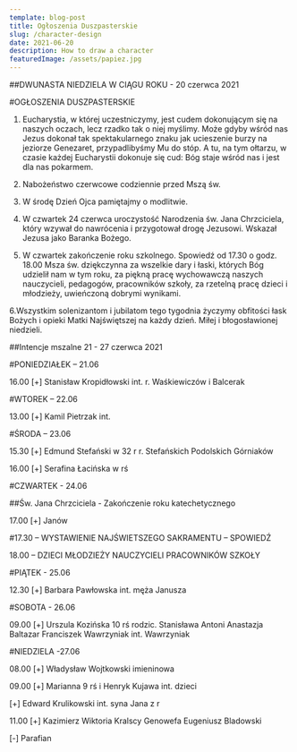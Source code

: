 ```yaml
---
template: blog-post
title: Ogłoszenia Duszpasterskie
slug: /character-design
date: 2021-06-20
description: How to draw a character
featuredImage: /assets/papiez.jpg
---
```


##DWUNASTA NIEDZIELA W CIĄGU ROKU - 20 czerwca 2021                             

#OGŁOSZENIA DUSZPASTERSKIE

1. Eucharystia, w której uczestniczymy, jest cudem dokonującym się na naszych oczach, lecz rzadko tak o niej myślimy. Może gdyby wśród nas Jezus dokonał tak spektakularnego znaku jak ucieszenie burzy na jeziorze Genezaret, przypadlibyśmy Mu do stóp. A tu, na tym ołtarzu, w czasie każdej Eucharystii dokonuje się cud: Bóg staje wśród nas i jest dla nas pokarmem. 

2. Nabożeństwo czerwcowe codziennie przed Mszą św.

3. W środę Dzień Ojca pamiętajmy o modlitwie.

4. W czwartek 24 czerwca  uroczystość Narodzenia św. Jana Chrzciciela, który wzywał do nawrócenia i przygotował drogę Jezusowi. Wskazał Jezusa jako Baranka Bożego.

5. W czwartek  zakończenie roku szkolnego. Spowiedź od 17.30 o godz. 18.00   Msza św. dziękczynna za wszelkie dary i łaski, których Bóg udzielił nam w tym roku, za piękną pracę wychowawczą naszych nauczycieli, pedagogów, pracowników szkoły, za rzetelną pracę dzieci i młodzieży, uwieńczoną dobrymi wynikami.

6.Wszystkim solenizantom i jubilatom tego tygodnia życzymy obfitości łask Bożych i opieki Matki Najświętszej na każdy dzień. Miłej i błogosławionej niedzieli.

##Intencje mszalne 21 - 27 czerwca   2021

#PONIEDZIAŁEK – 21.06

16.00 [+] Stanisław Kropidłowski int. r. Waśkiewiczów i Balcerak

#WTOREK – 22.06

13.00 [+] Kamil Pietrzak int. 

#ŚRODA – 23.06

15.30 [+] Edmund Stefański w 32 r r. Stefańskich Podolskich Górniaków

16.00 [+] Serafina Łacińska w rś

#CZWARTEK - 24.06

##Św. Jana Chrzciciela  -  Zakończenie roku katechetycznego

17.00 [+] Janów 

#17.30 – WYSTAWIENIE NAJŚWIETSZEGO SAKRAMENTU – SPOWIEDŹ

18.00 – DZIECI MŁODZIEŻY NAUCZYCIELI PRACOWNIKÓW SZKOŁY 

#PIĄTEK  - 25.06

12.30 [+] Barbara Pawłowska int. męża Janusza

#SOBOTA  - 26.06

09.00 [+] Urszula Kozińska 10 rś rodzic. Stanisława Antoni Anastazja Baltazar Franciszek Wawrzyniak int. Wawrzyniak

#NIEDZIELA -27.06


08.00 [+] Władysław Wojtkowski imieninowa

09.00 [+] Marianna 9 rś i Henryk Kujawa int. dzieci

[+] Edward Krulikowski int. syna Jana z r

11.00 [+] Kazimierz Wiktoria Kralscy Genowefa Eugeniusz Bladowski

[-] Parafian

